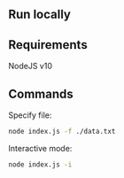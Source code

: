 
## Run locally 

## Requirements

NodeJS v10

## Commands

Specify file:
```bash
node index.js -f ./data.txt
```

Interactive mode:
```bash
node index.js -i
```
